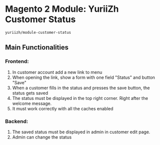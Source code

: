 # Magento 2 Module: YuriiZh Customer Status

    yuriizh/module-customer-status

## Main Functionalities

### Frontend:
1) In customer account add a new link to menu
2) When opening the link, show a form with one field "Status" and button "Save"
3) When a customer fills in the status and presses the save button, the status gets saved
4) The status must be displayed in the top right corner. Right after the welcome message.
5) It must work correctly with all the caches enabled

### Backend:
1) The saved status must be displayed in admin in customer edit page.
2) Admin can change the status
